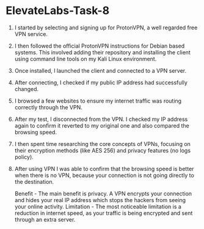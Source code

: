 # ElevateLabs-Task-8

1. I started by selecting and signing up for ProtonVPN, a well regarded free VPN service.
2. I then followed the official ProtonVPN instructions for Debian based systems. This involved adding their repository and installing the client using command line tools on my Kali Linux environment.
3. Once installed, I launched the client and connected to a VPN server.
4. After connecting, I checked if my public IP address had successfully changed.
5. I browsed a few websites to ensure my internet traffic was routing correctly through the VPN.
6. After my test, I disconnected from the VPN. I checked my IP address again to confirm it reverted to my original one and also compared the browsing speed.
7. I then spent time researching the core concepts of VPNs, focusing on their encryption methods (like AES 256) and privacy features (no logs policy).
8. After using VPN I was able to confirm that the browsing speed is better when there is no VPN, because your connection is not going directly to the destination.

    Benefit - The main benefit is privacy. A VPN encrypts your connection and hides your real IP address which stops the hackers from seeing your online activity.
    Limitation - The most noticeable limitation is a reduction in internet speed, as your traffic is being encrypted and sent through an extra server.
